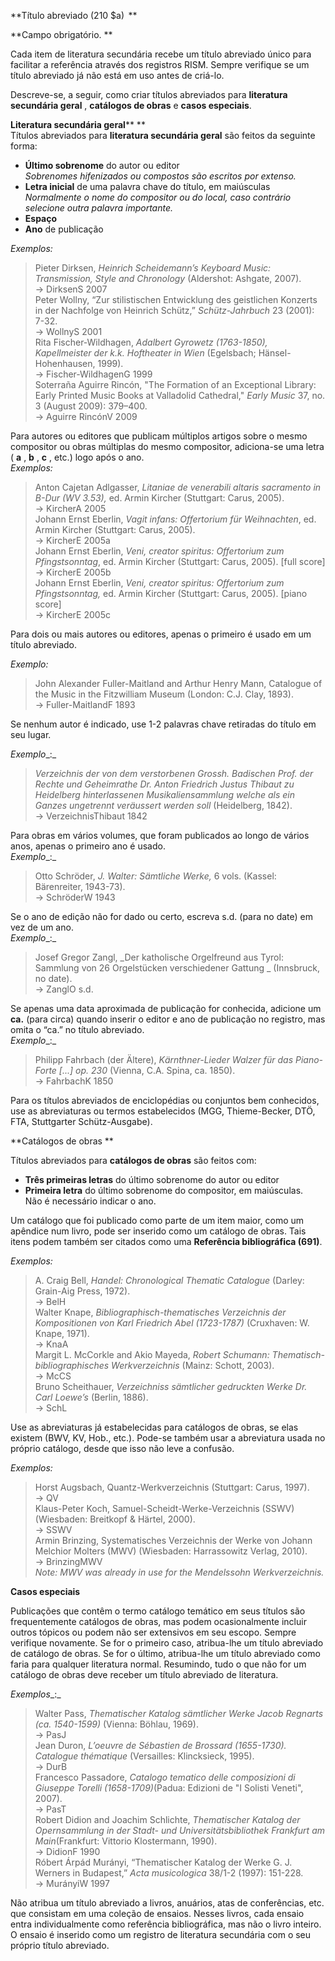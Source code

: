 **Título abreviado (210 $a)   **

**Campo obrigatório. **

Cada item de literatura secundária recebe um título abreviado único para facilitar a referência através dos registros RISM. Sempre verifique se um título abreviado já não está em uso antes de criá-lo.

   
Descreve-se, a seguir, como criar títulos abreviados para **literatura secundária geral** , **catálogos de obras** e **casos especiais**.  

   
**Literatura secundária geral****  **  
Títulos abreviados para **literatura secundária geral** são feitos da seguinte forma: 

- **Último sobrenome** do autor ou editor   
_Sobrenomes hifenizados ou compostos são escritos por extenso._  
- **Letra inicial** de uma palavra chave do título, em maiúsculas  
_Normalmente o nome do compositor ou do local, caso contrário selecione outra palavra importante._  
- **Espaço**   
- **Ano** de publicação

_Exemplos:_

> Pieter Dirksen, _Heinrich Scheidemann’s Keyboard Music: Transmission, Style and Chronology_ (Aldershot: Ashgate, 2007).  
>             → DirksenS 2007  
> Peter Wollny, “Zur stilistischen Entwicklung des geistlichen Konzerts in der Nachfolge von Heinrich Schütz,” _Schütz-Jahrbuch_ 23 (2001): 7-32.  
>             → WollnyS 2001  
> Rita Fischer-Wildhagen, _Adalbert Gyrowetz (1763-1850), Kapellmeister der k.k. Hoftheater in Wien_ (Egelsbach; Hänsel-Hohenhausen, 1999).  
>             → Fischer-WildhagenG 1999  
> Soterraña Aguirre Rincón, "The Formation of an Exceptional Library: Early Printed Music Books at Valladolid Cathedral," _Early Music_ 37, no. 3 (August 2009): 379–400.  
>             → Aguirre RincónV 2009

  

Para autores ou editores que publicam múltiplos artigos sobre o mesmo compositor ou obras múltiplas do mesmo compositor, adiciona-se uma letra ( **a** , **b** , **c** , etc.) logo após o ano.  
_Exemplos:_  

> Anton Cajetan Adlgasser, _Litaniae de venerabili altaris sacramento in B-Dur (WV 3.53),_ ed. Armin Kircher (Stuttgart: Carus, 2005).  
>             → KircherA 2005  
> Johann Ernst Eberlin, _Vagit infans: Offertorium für Weihnachten_, ed. Armin Kircher (Stuttgart: Carus, 2005).  
>             → KircherE 2005a  
> Johann Ernst Eberlin, _Veni, creator spiritus: Offertorium zum Pfingstsonntag_, ed. Armin Kircher (Stuttgart: Carus, 2005). [full score]  
>             → KircherE 2005b  
> Johann Ernst Eberlin, _Veni, creator spiritus: Offertorium zum Pfingstsonntag,_ ed. Armin Kircher (Stuttgart: Carus, 2005). [piano score]  
>             → KircherE 2005c

Para dois ou mais autores ou editores, apenas o primeiro é usado em um título abreviado.

_Exemplo:_  

> John Alexander Fuller-Maitland and Arthur Henry Mann, Catalogue of the Music in the Fitzwilliam Museum (London: C.J. Clay, 1893).  
>             → Fuller-MaitlandF 1893

  

Se nenhum autor é indicado, use 1-2 palavras chave retiradas do título em seu lugar.  

_Exemplo__:_

> _Verzeichnis der von dem verstorbenen Grossh. Badischen Prof. der Rechte und Geheimrathe Dr. Anton Friedrich Justus Thibaut zu Heidelberg hinterlassenen Musikaliensammlung welche als ein Ganzes ungetrennt veräussert werden soll_ (Heidelberg, 1842).  
>             → VerzeichnisThibaut 1842

  

Para obras em vários volumes, que foram publicados ao longo de vários anos, apenas o primeiro ano é usado.  
_Exemplo__:_

> Otto Schröder, _J. Walter: Sämtliche Werke,_ 6 vols. (Kassel: Bärenreiter, 1943-73).  
>             → SchröderW 1943

Se o ano de edição não for dado ou certo, escreva  s.d. (para no date) em vez de um ano.  
_Exemplo__:_

> Josef Gregor Zangl, _Der katholische Orgelfreund aus Tyrol: Sammlung von 26 Orgelstücken verschiedener Gattung _ (Innsbruck, no date).  
>             → ZanglO s.d.

  
Se apenas uma data aproximada de publicação for conhecida, adicione um **ca.** (para circa) quando inserir o editor e ano de publicação no registro, mas omita o “ca.” no título abreviado.   
_Exemplo__:_  

> Philipp Fahrbach (der Ältere), _Kärnthner-Lieder Walzer für das Piano-Forte [...] op. 230_ (Vienna, C.A. Spina, ca. 1850).  
>             → FahrbachK 1850

Para os títulos abreviados de enciclopédias ou conjuntos bem conhecidos, use as abreviaturas ou termos estabelecidos (MGG, Thieme-Becker, DTÖ, FTA, Stuttgarter Schütz-Ausgabe).  

 

**Catálogos de obras **

Títulos abreviados para **catálogos de obras** são feitos com:   

- **Três primeiras letras** do último sobrenome do autor ou editor   
- **Primeira letra** do último sobrenome do compositor, em maiúsculas.   
Não é necessário indicar o ano.   

Um catálogo que foi publicado como parte de um item maior, como um apêndice num livro, pode ser inserido como um catálogo de obras. Tais itens podem também ser citados como uma **Referência bibliográfica (691)**.  

_Exemplos:_

> A. Craig Bell, _Handel: Chronological Thematic Catalogue_ (Darley: Grain-Aig Press, 1972).  
>             → BelH  
> Walter Knape, _Bibliographisch-thematisches Verzeichnis der Kompositionen von Karl Friedrich Abel (1723-1787)_ (Cruxhaven: W. Knape, 1971).  
>             → KnaA  
> Margit L. McCorkle and Akio Mayeda, _Robert Schumann: Thematisch-bibliographisches Werkverzeichnis_ (Mainz: Schott, 2003).  
>             → McCS  
> Bruno Scheithauer, _Verzeichniss sämtlicher gedruckten Werke Dr. Carl Loewe’s_ (Berlin, 1886).  
>          → SchL

Use as abreviaturas já estabelecidas para catálogos de obras, se elas existem (BWV, KV, Hob., etc.). Pode-se também usar a abreviatura usada no próprio catálogo, desde que isso não leve a confusão.     

_Exemplos:_  

> Horst Augsbach, Quantz-Werkverzeichnis (Stuttgart: Carus, 1997).  
>            → QV  
> Klaus-Peter Koch, Samuel-Scheidt-Werke-Verzeichnis (SSWV) (Wiesbaden: Breitkopf & Härtel, 2000).  
>            → SSWV  
> Armin Brinzing,  Systematisches Verzeichnis der Werke von Johann Melchior Molters (MWV) (Wiesbaden: Harrassowitz Verlag, 2010).  
>            → BrinzingMWV  
>                _Note: MWV was already in use for the Mendelssohn Werkverzeichnis._

 

**Casos especiais**

Publicações que contêm o termo catálogo temático em seus títulos são frequentemente catálogos de obras, mas podem ocasionalmente incluir outros tópicos ou podem não ser extensivos em seu escopo. Sempre verifique novamente. Se for o primeiro caso, atribua-lhe um título abreviado de catálogo de obras. Se for o último, atribua-lhe um título abreviado como faria para qualquer literatura normal. Resumindo, tudo o que não for um catálogo de obras deve receber um título abreviado de literatura. 

_Exemplos__:_

> Walter Pass, _Thematischer Katalog sämtlicher Werke Jacob Regnarts (ca. 1540-1599)_ (Vienna: Böhlau, 1969).  
>             → PasJ  
> Jean Duron, _L’oeuvre de Sébastien de Brossard (1655-1730). Catalogue thématique_ (Versailles: Klincksieck, 1995).  
>             → DurB  
> Francesco Passadore, _Catalogo tematico delle composizioni di Giuseppe Torelli (1658-1709)_(Padua: Edizioni de "I Solisti Veneti", 2007).  
>             → PasT  
> Robert Didion and Joachim Schlichte, _Thematischer Katalog der Opernsammlung in der Stadt- und Universitätsbibliothek Frankfurt am Main_(Frankfurt: Vittorio Klostermann, 1990).  
>             → DidionF 1990  
> Róbert Árpád Murányi, “Thematischer Katalog der Werke G. J. Werners in Budapest,” _Acta musicologica_ 38/1-2 (1997): 151-228.  
>             → MurányiW 1997 

 

Não atribua um título abreviado a livros, anuários, atas de conferências, etc. que consistam em uma coleção de ensaios. Nesses livros, cada ensaio entra individualmente como referência bibliográfica, mas não o livro inteiro. O ensaio é inserido como um registro de literatura secundária com o seu próprio título abreviado.